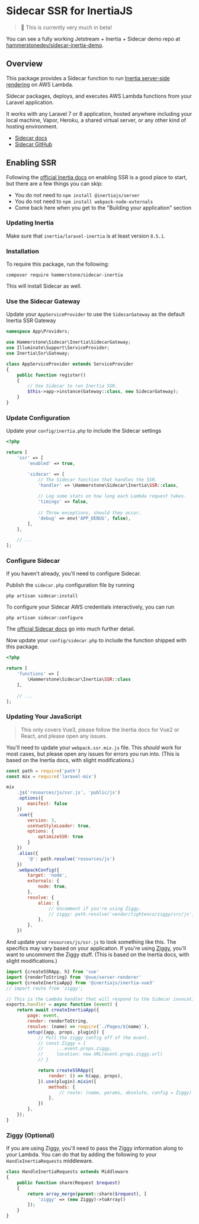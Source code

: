 # Sidecar SSR for InertiaJS

> 🚨 This is currently very much in beta!

You can see a fully working Jetstream + Inertia + Sidecar demo repo at [hammerstonedev/sidecar-inertia-demo](https://github.com/hammerstonedev/sidecar-inertia-demo).

## Overview 

This package provides a Sidecar function to run [Inertia server-side rendering](https://inertiajs.com/server-side-rendering) on AWS Lambda.

Sidecar packages, deploys, and executes AWS Lambda functions from your Laravel application.

It works with any Laravel 7 or 8 application, hosted anywhere including your local machine, Vapor, Heroku, a shared virtual server, or any other kind of hosting environment.

- [Sidecar docs](https://hammerstone.dev/sidecar/docs/main/overview)
- [Sidecar GitHub](https://github.com/hammerstonedev/sidecar)

## Enabling SSR

Following the [official Inertia docs](https://inertiajs.com/server-side-rendering#enabling-ssr) on enabling SSR is a good place to start, but there are a few things you can skip:
 
- You do not need to `npm install @inertiajs/server`
- You do not need to `npm install webpack-node-externals`
- Come back here when you get to the "Building your application" section

### Updating Inertia

Make sure that `inertia/laravel-inertia` is at least version `0.5.1`.

### Installation

To require this package, run the following: 

```shell
composer require hammerstone/sidecar-inertia
```

This will install Sidecar as well.

### Use the Sidecar Gateway 

Update your `AppServiceProvider` to use the `SidecarGateway` as the default Inertia SSR Gateway

```php
namespace App\Providers;

use Hammerstone\Sidecar\Inertia\SidecarGateway;
use Illuminate\Support\ServiceProvider;
use Inertia\Ssr\Gateway;

class AppServiceProvider extends ServiceProvider
{
    public function register()
    {
        // Use Sidecar to run Inertia SSR.
        $this->app->instance(Gateway::class, new SidecarGateway);
    }
}
```

### Update Configuration

Update your `config/inertia.php` to include the Sidecar settings

```php
<?php

return [
    'ssr' => [
        'enabled' => true,

        'sidecar' => [
            // The Sidecar function that handles the SSR.
            'handler' => \Hammerstone\Sidecar\Inertia\SSR::class,
            
            // Log some stats on how long each Lambda request takes.
            'timings' => false,
            
            // Throw exceptions, should they occur.
            'debug' => env('APP_DEBUG', false),
        ],
    ],

    // ...
];
```

### Configure Sidecar

If you haven't already, you'll need to configure Sidecar.

Publish the `sidecar.php` configuration file by running 

```shell
php artisan sidecar:install
```

To configure your Sidecar AWS credentials interactively, you can run 

```shell
php artisan sidecar:configure
```

The [official Sidecar docs](https://hammerstone.dev/sidecar/docs/main/configuration) go into much further detail.

Now update your `config/sidecar.php` to include the function shipped with this package.

```php
<?php

return [
    'functions' => [
        \Hammerstone\Sidecar\Inertia\SSR::class
    ],
    
    // ...
];
```

### Updating Your JavaScript

> This only covers Vue3, please follow the Inertia docs for Vue2 or React, and please open any issues.

You'll need to update your `webpack.ssr.mix.js` file. This _should_ work for most cases, but please open any issues for errors you run into. (This is based on the Inertia docs, with slight modifications.)

```js
const path = require('path')
const mix = require('laravel-mix')

mix
    .js('resources/js/ssr.js', 'public/js')
    .options({
        manifest: false
    })
    .vue({
        version: 3,
        useVueStyleLoader: true,
        options: {
            optimizeSSR: true
        }
    })
    .alias({
        '@': path.resolve('resources/js')
    })
    .webpackConfig({
        target: 'node',
        externals: {
            node: true,
        },
        resolve: {
            alias: {
                // Uncomment if you're using Ziggy.
                // ziggy: path.resolve('vendor/tightenco/ziggy/src/js'),
            },
        },
    })
```

And update your `resources/js/ssr.js` to look something like this. The specifics may vary based on your application. If you're using [Ziggy](https://github.com/tighten/ziggy), you'll want to uncomment the Ziggy stuff. (This is based on the Inertia docs, with slight modifications.)

```js
import {createSSRApp, h} from 'vue'
import {renderToString} from '@vue/server-renderer'
import {createInertiaApp} from '@inertiajs/inertia-vue3'
// import route from 'ziggy';

// This is the Lambda handler that will respond to the Sidecar invocation.
exports.handler = async function (event) {
    return await createInertiaApp({
        page: event,
        render: renderToString,
        resolve: (name) => require(`./Pages/${name}`),
        setup({app, props, plugin}) {
            // Pull the ziggy config off of the event.
            // const Ziggy = {
            //     ...event.props.ziggy,
            //     location: new URL(event.props.ziggy.url)
            // }

            return createSSRApp({
                render: () => h(app, props),
            }).use(plugin).mixin({
                methods: {
                    // route: (name, params, absolute, config = Ziggy) => route(name, params, absolute, config),
                },
            })
        },
    });
}
```

### Ziggy (Optional)

If you are using Ziggy, you'll need to pass the Ziggy information along to your Lambda. You can do that by adding the following to your
`HandleInertiaRequests` middleware. 

```php
class HandleInertiaRequests extends Middleware
{
    public function share(Request $request)
    {
        return array_merge(parent::share($request), [
            'ziggy' => (new Ziggy)->toArray()
        ]);
    }
}
```

